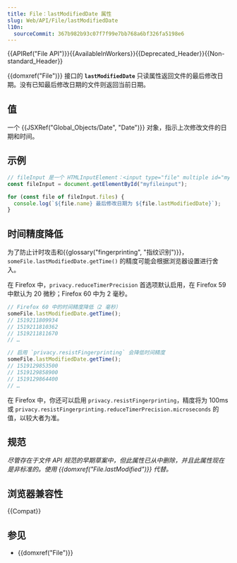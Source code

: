 ```yaml
---
title: File：lastModifiedDate 属性
slug: Web/API/File/lastModifiedDate
l10n:
  sourceCommit: 367b982b93c07f7f99e7bb768a6bf326fa5198e6
---
```


{{APIRef("File API")}}{{AvailableInWorkers}}{{Deprecated_Header}}{{Non-standard_Header}}

{{domxref("File")}} 接口的 **`lastModifiedDate`** 只读属性返回文件的最后修改日期。没有已知最后修改日期的文件则返回当前日期。

## 值

一个 {{JSXRef("Global_Objects/Date", "Date")}} 对象，指示上次修改文件的日期和时间。

## 示例

```js
// fileInput 是一个 HTMLInputElement：<input type="file" multiple id="myfileinput">
const fileInput = document.getElementById("myfileinput");

for (const file of fileInput.files) {
  console.log(`${file.name} 最后修改日期为 ${file.lastModifiedDate}`);
}
```

## 时间精度降低

为了防止计时攻击和{{glossary("fingerprinting", "指纹识别")}}，`someFile.lastModifiedDate.getTime()` 的精度可能会根据浏览器设置进行舍入。

在 Firefox 中，`privacy.reduceTimerPrecision` 首选项默认启用，在 Firefox 59 中默认为 20 微秒；Firefox 60 中为 2 毫秒。

```js
// Firefox 60 中的时间精度降低（2 毫秒）
someFile.lastModifiedDate.getTime();
// 1519211809934
// 1519211810362
// 1519211811670
// …

// 启用 `privacy.resistFingerprinting` 会降低时间精度
someFile.lastModifiedDate.getTime();
// 1519129853500
// 1519129858900
// 1519129864400
// …
```

在 Firefox 中，你还可以启用 `privacy.resistFingerprinting`，精度将为 100ms 或 `privacy.resistFingerprinting.reduceTimerPrecision.microseconds` 的值，以较大者为准。

## 规范

_尽管存在于文件 API 规范的早期草案中，但此属性已从中删除，并且此属性现在是非标准的。使用 {{domxref("File.lastModified")}} 代替。_

## 浏览器兼容性

{{Compat}}

## 参见

- {{domxref("File")}}
